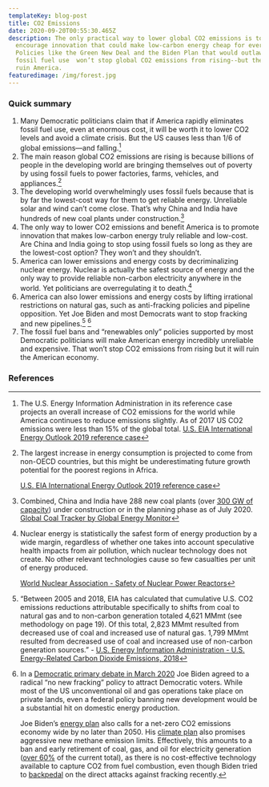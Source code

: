 ```yaml
---
templateKey: blog-post
title: CO2 Emissions
date: 2020-09-20T00:55:30.465Z
description: The only practical way to lower global CO2 emissions is to
  encourage innovation that could make low-carbon energy cheap for everyone.
  Policies like the Green New Deal and the Biden Plan that would outlaw American
  fossil fuel use  won’t stop global CO2 emissions from rising--but they will
  ruin America.
featuredimage: /img/forest.jpg
---
```

### Quick summary

1. Many Democratic politicians claim that if America rapidly eliminates fossil fuel use, even at enormous cost, it will be worth it to lower CO2 levels and avoid a climate crisis. But the US causes less than 1/6 of global emissions—and falling.[^1]
2. The main reason global CO2 emissions are rising is because billions of people in the developing world are bringing themselves out of poverty by using fossil fuels to power factories, farms, vehicles, and appliances.[^2]
3. The developing world overwhelmingly uses fossil fuels because that is by far the lowest-cost way for them to get reliable energy. Unreliable solar and wind can’t come close. That’s why China and India have hundreds of new coal plants under construction.[^3]
4. The only way to lower CO2 emissions and benefit America is to promote innovation that makes low-carbon energy truly reliable and low-cost. Are China and India going to stop using fossil fuels so long as they are the lowest-cost option? They won’t and they shouldn’t.
5. America can lower emissions and energy costs by decriminalizing nuclear energy. Nuclear is actually the safest source of energy and the only way to provide reliable non-carbon electricity anywhere in the world. Yet politicians are overregulating it to death.[^4]
6. America can also lower emissions and energy costs by lifting irrational restrictions on natural gas, such as anti-fracking policies and pipeline opposition. Yet Joe Biden and most Democrats want to stop fracking and new pipelines.[^5] [^6]
7. The fossil fuel bans and “renewables only” policies supported by most Democratic politicians will make American energy incredibly unreliable and expensive. That won’t stop CO2 emissions from rising but it will ruin the American economy.

### References

[^1]: The U.S. Energy Information Administration in its reference case projects an overall increase of CO2 emissions for the world while America continues to reduce emissions slightly. As of 2017 US CO2 emissions were less than 15% of the global total. [U.S. EIA International Energy Outlook 2019 reference case](https://www.eia.gov/outlooks/aeo/data/browser/#/?id=10-IEO2019&region=0-0&cases=Reference&start=2010&end=2050&f=A&linechart=~Reference-d080819.3-10-IEO2019~Reference-d080819.26-10-IEO2019&ctype=linechart&sourcekey=0)

[^2]: The largest increase in energy consumption is projected to come from non-OECD countries, but this might be underestimating future growth potential for the poorest regions in Africa.

    [U.S. EIA International Energy Outlook 2019 reference case](https://www.eia.gov/outlooks/aeo/data/browser/#/?id=1-IEO2019&region=0-0&cases=Reference&start=2010&end=2050&f=A&linechart=~Reference-d080819.25-1-IEO2019~Reference-d080819.26-1-IEO2019~Reference-d080819.3-1-IEO2019&ctype=linechart&sourcekey=0)

[^3]: Combined, China and India have 288 new coal plants (over [300 GW of capacity](https://docs.google.com/spreadsheets/d/1W-gobEQugqTR_PP0iczJCrdaR-vYkJ0DzztSsCJXuKw/edit#gid=822738567)) under construction or in the planning phase as of July 2020. [Global Coal Tracker by Global Energy Monitor](https://docs.google.com/spreadsheets/d/1kXtAw6QvhE14_KRn5lnGoVPsHN3fDZHVMlvz_s_ch1w/edit#gid=165011444)

[^4]: Nuclear energy is statistically the safest form of energy production by a wide margin, regardless of whether one takes into account speculative health impacts from air pollution, which nuclear technology does not create. No other relevant technologies cause so few casualties per unit of energy produced.

    [World Nuclear Association - Safety of Nuclear Power Reactors](https://www.world-nuclear.org/information-library/safety-and-security/safety-of-plants/safety-of-nuclear-power-reactors.aspx)

[^5]: “Between 2005 and 2018, EIA has calculated that cumulative U.S. CO2 emissions reductions attributable specifically to shifts from coal to natural gas and to non-carbon generation totaled 4,621 MMmt (see methodology on page 19). Of this total, 2,823 MMmt resulted from decreased use of coal and increased use of natural gas. 1,799 MMmt resulted from decreased use of coal and increased use of non-carbon generation sources.” - [U.S. Energy Information Administration - U.S. Energy-Related Carbon Dioxide Emissions, 2018](https://www.eia.gov/environment/emissions/carbon/)

[^6]: In a [Democratic primary debate in March 2020](https://www.washingtonexaminer.com/policy/energy/joe-biden-says-no-new-fracking-for-oil-and-gas) Joe Biden agreed to a radical “no new fracking” policy to attract Democratic voters. While most of the US unconventional oil and gas operations take place on private lands, even a federal policy banning new development would be a substantial hit on domestic energy production.

    Joe Biden’s [energy plan](https://joebiden.com/clean-energy/) also calls for a net-zero CO2 emissions economy wide by no later than 2050. His [climate plan](https://joebiden.com/climate/) also promises aggressive new methane emission limits. Effectively, this amounts to a ban and early retirement of coal, gas, and oil for electricity generation ([over 60%](https://www.eia.gov/tools/faqs/faq.php?id=427&t=3) of the current total), as there is no cost-effective technology available to capture CO2 from fuel combustion, even though Biden tried to [backpedal](https://www.forbes.com/sites/davidblackmon/2020/07/11/joe-biden-tries-to-clean-up-his-fracking-problem-in-pennsylvania/) on the direct attacks against fracking recently.